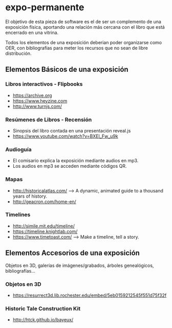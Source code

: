 # expo-permanente

El objetivo de esta pieza de software es el de ser un complemento de una exposición física, aportando una relación más cercana con el libro que está encerrado en una vitrina.

Todos los elementos de una exposición deberian poder organizarse como OER, con bibliografías para meter los recursos que no sean de libre distribución.

## Elementos Básicos de una exposición

### Libros interactivos - Flipbooks
- https://archive.org
- https://www.heyzine.com
- http://www.turnjs.com/

### Resúmenes de Libros - Recensión
- Sinopsis del libro contada en una presentación reveal.js  
- https://www.youtube.com/watch?v=BXEl_Fw_u9k 

### Audioguía
- El comisario explica la exposición mediante audios en mp3.
- Los audios en mp3 se acceden mediante códigos QR.

### Mapas
- http://historicalatlas.com/ --> A dynamic, animated guide to a thousand years of history.
- http://geacron.com/home-en/

### Timelines
- http://simile.mit.edu/timeline/
- https://timeline.knightlab.com/
- https://www.timetoast.com/ --> Make a timeline, tell a story.


## Elementos Accesorios de una exposición

Objetos en 3D, galerías de imágenes/grabados, árboles genealógicos, bibliografías...

### Objetos en 3D
- https://resurrect3d.lib.rochester.edu/embed/5eb0159212545f551d75f32f


### Historic Tale Construction Kit
- http://htck.github.io/bayeux/

